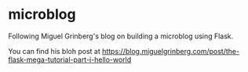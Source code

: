 # microblog
Following Miguel Grinberg's blog on building a microblog using Flask.


You can find his bloh post at https://blog.miguelgrinberg.com/post/the-flask-mega-tutorial-part-i-hello-world
